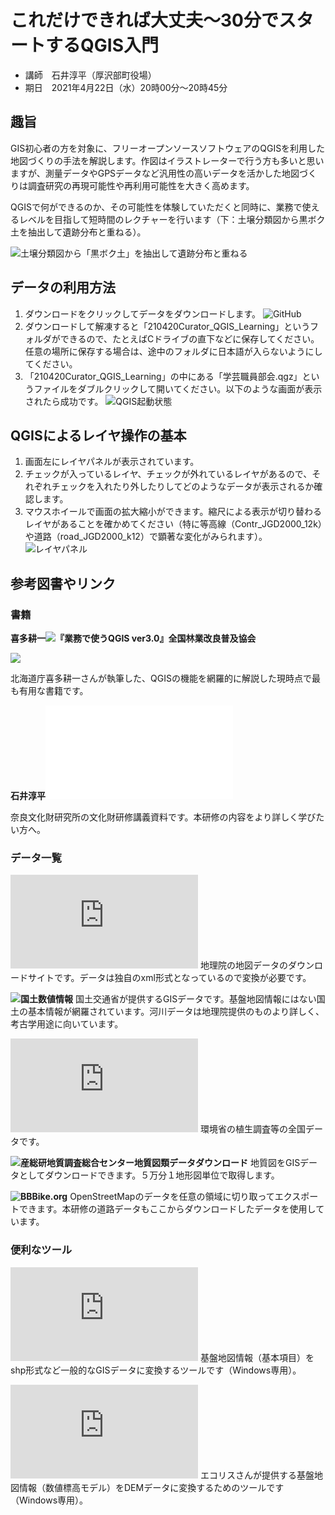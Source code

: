 # これだけできれば大丈夫〜30分でスタートするQGIS入門

- 講師　石井淳平（厚沢部町役場）
- 期日　2021年4月22日（水）20時00分〜20時45分

## 趣旨

GIS初心者の方を対象に、フリーオープンソースソフトウェアのQGISを利用した地図づくりの手法を解説します。作図はイラストレーターで行う方も多いと思いますが、測量データやGPSデータなど汎用性の高いデータを活かした地図づくりは調査研究の再現可能性や再利用可能性を大きく高めます。

QGISで何ができるのか、その可能性を体験していただくと同時に、業務で使えるレベルを目指して短時間のレクチャーを行います（下：土壌分類図から黒ボク土を抽出して遺跡分布と重ねる）。

![](fig/01_01.png "土壌分類図から「黒ボク土」を抽出して遺跡分布と重ねる")

## データの利用方法

1. ダウンロードをクリックしてデータをダウンロードします。
![](fig/01_02.png "GitHub")
2. ダウンロードして解凍すると「210420Curator_QGIS_Learning」というフォルダができるので、たとえばCドライブの直下などに保存してください。任意の場所に保存する場合は、途中のフォルダに日本語が入らないようにしてください。
3. 「210420Curator_QGIS_Learning」の中にある「学芸職員部会.qgz」というファイルをダブルクリックして開いてください。以下のような画面が表示されたら成功です。
![](fig/02_01.png "QGIS起動状態")


## QGISによるレイヤ操作の基本

1. 画面左にレイヤパネルが表示されています。
2. チェックが入っているレイヤ、チェックが外れているレイヤがあるので、それぞれチェックを入れたり外したりしてどのようなデータが表示されるか確認します。
3. マウスホイールで画面の拡大縮小ができます。縮尺による表示が切り替わるレイヤがあることを確かめてください（特に等高線（Contr_JGD2000_12k）や道路（road_JGD2000_k12）で顕著な変化がみられます）。
![](fig/03_01.png "レイヤパネル")

## 参考図書やリンク

### 書籍

**喜多耕一![『業務で使うQGIS ver3.0』全国林業改良普及協会](https://www.amazon.co.jp/%E6%A5%AD%E5%8B%99%E3%81%A7%E4%BD%BF%E3%81%86%EF%BC%B1%EF%BC%A7%EF%BC%A9%EF%BC%B3-Ver-3-%E5%AE%8C%E5%85%A8%E4%BD%BF%E3%81%84%E3%81%93%E3%81%AA%E3%81%97%E3%82%AC%E3%82%A4%E3%83%89-%E5%96%9C%E5%A4%9A-%E8%80%95%E4%B8%80/dp/4881383787)**

![](fig/04_01.jpg)

北海道庁喜多耕一さんが執筆した、QGISの機能を網羅的に解説した現時点で最も有用な書籍です。


**石井淳平![文化財業務で使うGIS－QGISを利用した実践的操作－](file:///tmp/mozilla_ishii0/BB27718418_2_138_194.pdf)**

奈良文化財研究所の文化財研修講義資料です。本研修の内容をより詳しく学びたい方へ。

### データ一覧

**![基盤地図情報](https://fgd.gsi.go.jp/download/menu.php)**
地理院の地図データのダウンロードサイトです。データは独自のxml形式となっているので変換が必要です。


**![国土数値情報](https://nlftp.mlit.go.jp/ksj/)**
国土交通省が提供するGISデータです。基盤地図情報にはない国土の基本情報が網羅されています。河川データは地理院提供のものより詳しく、考古学用途に向いています。


**![環境省自然環境保全基礎調査](http://gis.biodic.go.jp/webgis/sc-023.html)**
環境省の植生調査等の全国データです。


**![産総研地質調査総合センター地質図類データダウンロード](https://gbank.gsj.jp/datastore/)**
地質図をGISデータとしてダウンロードできます。５万分１地形図単位で取得します。


**![BBBike.org](https://extract.bbbike.org/)**
OpenStreetMapのデータを任意の領域に切り取ってエクスポートできます。本研修の道路データもここからダウンロードしたデータを使用しています。

### 便利なツール

**![基盤地図情報ビューア](https://fgd.gsi.go.jp/download/documents.html)**
基盤地図情報（基本項目）をshp形式など一般的なGISデータに変換するツールです（Windows専用）。


**![基盤地図情報 標高DEMデータ変換ツール](https://www.ecoris.co.jp/contents/demtool.html)**
エコリスさんが提供する基盤地図情報（数値標高モデル）をDEMデータに変換するためのツールです（Windows専用）。




